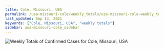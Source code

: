 ```yaml
---
title: Cole, Missouri, USA
permalink: /usa-missouri-cole/weekly_totals/usa-missouri-cole-weekly_totals.html
last_updated: Sep 13, 2021
keywords: ["Cole, Missouri, USA", "weekly totals"]
sidebar: usa-missouri-cole_sidebar
---
```


![Weekly Totals of Confirmed Cases for Cole, Missouri, USA](/covid_tracker/images/graphs/usa-missouri-cole-weekly_totals_graph.png)

